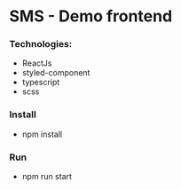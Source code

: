 # SMS - Demo frontend

### Technologies:
 - ReactJs
 - styled-component
 - typescript
 - scss

### Install
- npm install
### Run
- npm run start

